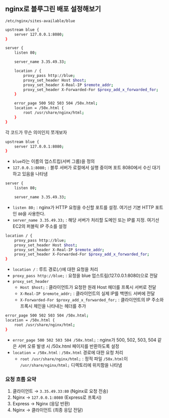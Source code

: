 ## nginx로 블루그린 배포 설정해보기

`/etc/nginx/sites-available/blue`

```bash
upstream blue {
    server 127.0.0.1:8080;
}

server {
    listen 80;

    server_name 3.35.49.33;

    location / {
        proxy_pass http://blue;
        proxy_set_header Host $host;
        proxy_set_header X-Real-IP $remote_addr;
        proxy_set_header X-Forwarded-For $proxy_add_x_forwarded_for;
    }

    error_page 500 502 503 504 /50x.html;
    location = /50x.html {
        root /usr/share/nginx/html;
    }
}
```

각 코드가 무슨 의미인지 쪼개보자

```bash
upstream blue {
    server 127.0.0.1:8080;
}
```

- `blue`라는 이름의 업스트립(서버 그룹)을 정의
- `127.0.0.1:8080;` : 블루 서버가 로컬에서 실행 중이며 포트 8080에서 수신 대기하고 있음을 나타냄

```bash
server {
    listen 80;

    server_name 3.35.49.33;
```

- `listen 80;` : nginx가 HTTP 요청을 수신할 포트를 설정. 여기선 기본 HTTP 포트인 `80`을 사용한다.
- `server_name 3.35.49.33;` : 해당 서버가 처리할 도메인 또는 IP를 지정. 여기선 EC2의 퍼블릭 IP 주소를 설정

```bash
location / {
    proxy_pass http://blue;
    proxy_set_header Host $host;
    proxy_set_header X-Real-IP $remote_addr;
    proxy_set_header X-Forwarded-For $proxy_add_x_forwarded_for;
}
```

- `location /` : 루트 경로(`/`)에 대한 요청을 처리
- `proxy_pass http://blue;` : 요청을 blue 업스트림(127.0.0.1:8080)으로 전달
- `proxy_set_header`
    - `Host $host;` : 클라이언트가 요청한 원래 Host 헤더를 프록시 서버로 전달
    - `X-Real-IP $remote_addr;` : 클라이언트의 실제 IP를 백엔드 서버에 전달
    - `X-Forwarded-For $proxy_add_x_forwarded_for;` : 클라이언트의 IP 주소와 프록시 체인을 나타내는 헤더를 추가

```bash
error_page 500 502 503 504 /50x.html;
location = /50x.html {
    root /usr/share/nginx/html;
}
```

- `error_page 500 502 503 504 /50x.html;` : nginx가 500, 502, 503, 504 같은 서버 오류 발생 시 /50x.html 페이지를 반환하도록 설정
- `location = /50x.html` : `/50x.html` 경로에 대한 요청 처리
    - `root /usr/share/nginx/html;` : 정적 파일 `/50x.html`이 `/usr/share/nginx/html;` 디렉토리에 위치함을 나타냄

### 요청 흐름 요약

1. 클라이언트 → `3.35.49.33:80` (Nginx로 요청 전송)
2. Nginx → `127.0.0.1:8080` (Express로 프록시)
3. Express → Nginx (응답 반환)
4. Nginx → 클라이언트 (최종 응답 전달)
